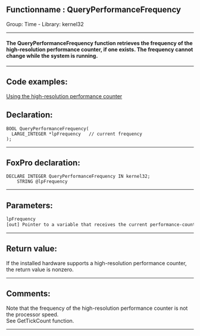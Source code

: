 <link rel="stylesheet" type="text/css" href="../../css/win32api.css">  
<link rel="stylesheet" href="https://cdnjs.cloudflare.com/ajax/libs/font-awesome/4.7.0/css/font-awesome.min.css">

## Functionname : QueryPerformanceFrequency
Group: Time - Library: kernel32    
***  


#### The QueryPerformanceFrequency function retrieves the frequency of the high-resolution performance counter, if one exists. The frequency cannot change while the system is running.
***  


## Code examples:
[Using the high-resolution performance counter](../../samples/sample_262.md)  

## Declaration:
```foxpro  
BOOL QueryPerformanceFrequency(
  LARGE_INTEGER *lpFrequency   // current frequency
);  
```  
***  


## FoxPro declaration:
```foxpro  
DECLARE INTEGER QueryPerformanceFrequency IN kernel32;
	STRING @lpFrequency  
```  
***  


## Parameters:
```txt  
lpFrequency
[out] Pointer to a variable that receives the current performance-counter frequency, in counts per second.  
```  
***  


## Return value:
If the installed hardware supports a high-resolution performance counter, the return value is nonzero.  
***  


## Comments:
Note that the frequency of the high-resolution performance counter is not the processor speed.  
See GetTickCount function.  
  
***  


